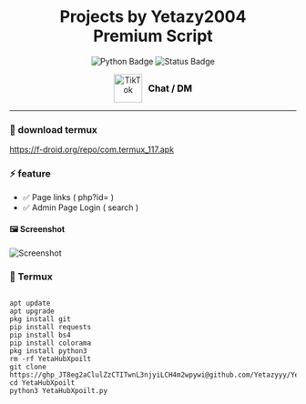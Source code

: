   <h1 align="center">
    Projects by Yetazy2004<br />
    Premium Script
  </h1>

  <p align="center">
    <img src="https://img.shields.io/badge/Python-3.x-blue?style=for-the-badge&logo=python&logoColor=white" alt="Python Badge" />
    <img src="https://img.shields.io/badge/Status-Active-success?style=for-the-badge" alt="Status Badge" />
  </p>

  <p align="center" style="display: flex; align-items: center; justify-content: center; gap: 10px;">
    <a href="tiktok.com/@owlxpoilt" target="_blank" rel="noopener noreferrer">
      <img src="https://upload.wikimedia.org/wikipedia/en/a/a9/TikTok_logo.svg" alt="TikTok" width="50" height="50" />
    </a>
    <a href="https://www.tiktok.com/@username_anda" target="_blank" rel="noopener noreferrer" style="font-weight: bold; font-size: 16px; text-decoration: none; color: #000;">
      Chat / DM
    </a>
  </p>

  <hr />

  <h3>📁 download termux</h3>
  <p><a href="https://f-droid.org/repo/com.termux_117.apk" target="_blank" rel="noopener noreferrer">https://f-droid.org/repo/com.termux_117.apk</a></p>

  <h3>⚡ feature</h3>
  <ul>
    <li>✅ Page links ( php?id= )</li>
    <li>✅ Admin Page Login ( search )</li>
  </ul>

  <h4>🖼️ Screenshot</h4>
  <p>
    <img src="https://github.com/Yetazyyy/YetaHubXpoilt/blob/main/Screenshot_2025-09-08-12-30-00-969_ru.iiec.pydroid3-edit.jpg?raw=true" alt="Screenshot" style="max-width: 100%; height: auto;" />
  </p>

  <h3>📱 Termux</h3>
  <pre><code>
apt update
apt upgrade
pkg install git
pip install requests
pip install bs4
pip install colorama
pkg install python3
rm -rf YetaHubXpoilt
git clone https://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@github.com/Yetazyyy/YetaHubXpoilt.git
cd YetaHubXpoilt
python3 YetaHubXpoilt.py
  </code></pre>
</body>
</html>
